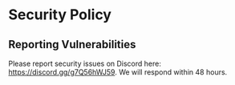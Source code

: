# Security Policy

## Reporting Vulnerabilities

Please report security issues on Discord here: https://discord.gg/g7Q56hWJ59. We will respond within 48 hours.
